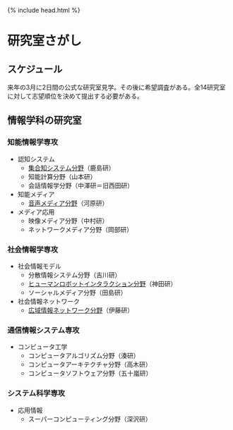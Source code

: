 {% include head.html %}
# 研究室さがし
## スケジュール
来年の3月に2日間の公式な研究室見学。その後に希望調査がある。全14研究室に対して志望順位を決めて提出する必要がある。

## 情報学科の研究室
### 知能情報学専攻
- 認知システム
  - [集合知システム分野](./labs/kashima.md)（鹿島研）
  - 知能計算分野（山本研）
  - 会話情報学分野（中澤研＝旧西田研）
- 知能メディア
  - [音声メディア分野](./labs/kawahara.md)（河原研）
- メディア応用
  - 映像メディア分野（中村研）
  - ネットワークメディア分野（岡部研）

### 社会情報学専攻
- 社会情報モデル
  - 分散情報システム分野（吉川研）
  - [ヒューマンロボットインタラクション分野](./labs/kanda.md)（神田研）
  - ソーシャルメディア分野（田島研）
- 社会情報ネットワーク
  - [広域情報ネットワーク分野](./labs/itou.md)（伊藤研）

### 通信情報システム専攻
- コンピュータ工学
  - コンピュータアルゴリズム分野（湊研）
  - コンピュータアーキテクチャ分野（高木研）
  - コンピュータソフトウェア分野（五十嵐研）

### システム科学専攻
- 応用情報
  - スーパーコンピューティング分野（深沢研）